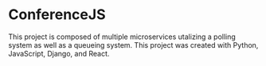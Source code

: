 # ConferenceJS

This project is composed of multiple microservices utalizing a polling system as well as a queueing system. 
This project was created with Python, JavaScript, Django, and React.
